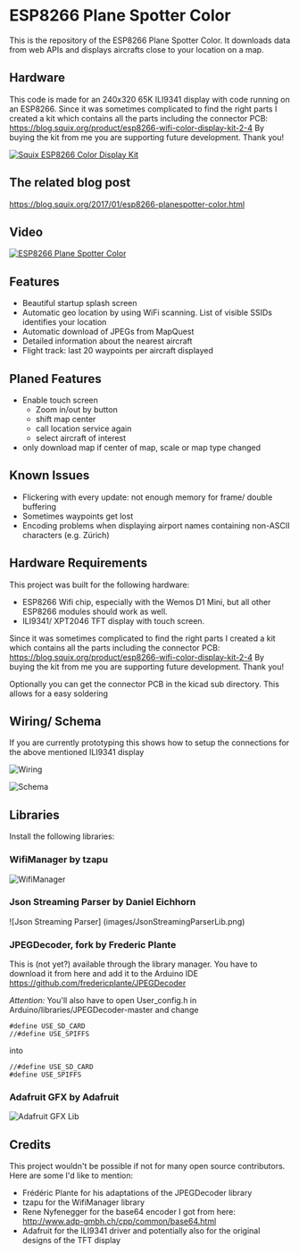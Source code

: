 # ESP8266 Plane Spotter Color

This is the repository of the ESP8266 Plane Spotter Color. It downloads data from web APIs and displays aircrafts close
to your location on a map.

## Hardware

This code is made for an 240x320 65K ILI9341 display with code running on an ESP8266.
Since it was sometimes complicated to find the right parts I created a kit which contains all the parts including the connector PCB:
https://blog.squix.org/product/esp8266-wifi-color-display-kit-2-4
By buying the kit from me you are supporting future development. Thank you!

[![Squix ESP8266 Color Display Kit](https://github.com/squix78/esp8266-weather-station-color/raw/master/resources/ESP8266ColorDisplayKit.png)](https://blog.squix.org/product/esp8266-wifi-color-display-kit-2-4)

## The related blog post
https://blog.squix.org/2017/01/esp8266-planespotter-color.html

## Video
[![ESP8266 Plane Spotter Color](http://img.youtube.com/vi/4pTkoMsl1H4/0.jpg)](http://www.youtube.com/watch?v=4pTkoMsl1H4 "Plane Spotter Color")

## Features
* Beautiful startup splash screen
* Automatic geo location by using WiFi scanning. List of visible SSIDs identifies your location
* Automatic download of JPEGs from MapQuest
* Detailed information about the nearest aircraft
* Flight track: last 20 waypoints per aircraft displayed

## Planed Features
* Enable touch screen
  * Zoom in/out by button
  * shift map center
  * call location service again
  * select aircraft of interest
* only download map if center of map, scale or map type changed

## Known Issues
* Flickering with every update: not enough memory for frame/ double buffering
* Sometimes waypoints get lost
* Encoding problems when displaying airport names containing non-ASCII characters (e.g. Zürich)


## Hardware Requirements

This project was built for the following hardware:
* ESP8266 Wifi chip, especially with the Wemos D1 Mini, but all other ESP8266 modules should work as well.
* ILI9341/ XPT2046 TFT display with touch screen.

Since it was sometimes complicated to find the right parts I created a kit which contains all the parts including the connector PCB:
https://blog.squix.org/product/esp8266-wifi-color-display-kit-2-4
By buying the kit from me you are supporting future development. Thank you!

Optionally you can get the connector PCB in the kicad sub directory. This allows for a easy soldering

## Wiring/ Schema

If you are currently prototyping this shows how to setup the connections for the above mentioned ILI9341 display

![Wiring](images/PlaneSpotterWiring.png)

![Schema](images/PlaneSpotterSchema.png)


## Libraries

Install the following libraries:

### WifiManager by tzapu

![WifiManager](images/WifiManagerLib.png)

### Json Streaming Parser by Daniel Eichhorn

![Json Streaming Parser] (images/JsonStreamingParserLib.png)

### JPEGDecoder, fork by Frederic Plante

This is (not yet?) available through the library manager. You have to download it from here and add it to the Arduino IDE
https://github.com/fredericplante/JPEGDecoder

*Attention:* You'll also have to open User_config.h in Arduino/libraries/JPEGDecoder-master and change
```
#define USE_SD_CARD
//#define USE_SPIFFS
```
into
```
//#define USE_SD_CARD
#define USE_SPIFFS
```
### Adafruit GFX by Adafruit

![Adafruit GFX Lib](images/AdafruitGFXLib.png)

## Credits

This project wouldn't be possible if not for many open source contributors. Here are some I'd like to mention:
* Frédéric Plante for his adaptations of the JPEGDecoder library
* tzapu for the WifiManager library
* Rene Nyfenegger for the base64 encoder I got from here: http://www.adp-gmbh.ch/cpp/common/base64.html
* Adafruit for the ILI9341 driver and potentially also for the original designs of the TFT display

